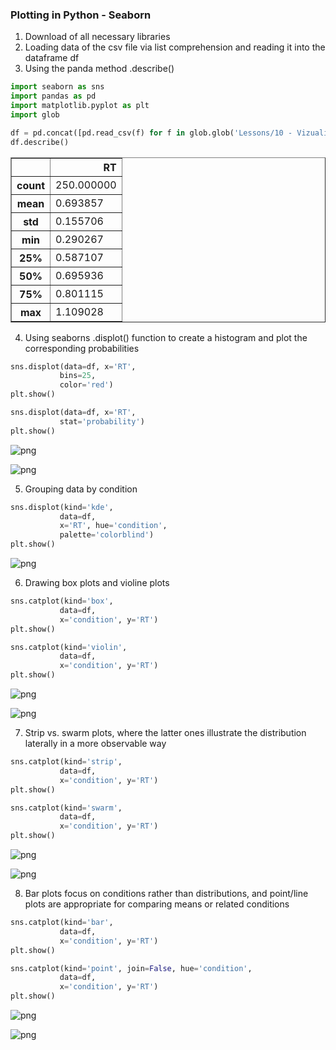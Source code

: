 ### Plotting in Python - Seaborn

1. Download of all necessary libraries
2. Loading data of the csv file via list comprehension and reading it into the dataframe df
3. Using the panda method .describe()


```python
import seaborn as sns
import pandas as pd
import matplotlib.pyplot as plt
import glob
```


```python
df = pd.concat([pd.read_csv(f) for f in glob.glob('Lessons/10 - Vizualization/data/ldt_s??_data.csv')], ignore_index=True)
df.describe()
```




<div>
<style scoped>
    .dataframe tbody tr th:only-of-type {
        vertical-align: middle;
    }

    .dataframe tbody tr th {
        vertical-align: top;
    }

    .dataframe thead th {
        text-align: right;
    }
</style>
<table border="1" class="dataframe">
  <thead>
    <tr style="text-align: right;">
      <th></th>
      <th>RT</th>
    </tr>
  </thead>
  <tbody>
    <tr>
      <th>count</th>
      <td>250.000000</td>
    </tr>
    <tr>
      <th>mean</th>
      <td>0.693857</td>
    </tr>
    <tr>
      <th>std</th>
      <td>0.155706</td>
    </tr>
    <tr>
      <th>min</th>
      <td>0.290267</td>
    </tr>
    <tr>
      <th>25%</th>
      <td>0.587107</td>
    </tr>
    <tr>
      <th>50%</th>
      <td>0.695936</td>
    </tr>
    <tr>
      <th>75%</th>
      <td>0.801115</td>
    </tr>
    <tr>
      <th>max</th>
      <td>1.109028</td>
    </tr>
  </tbody>
</table>
</div>



4. Using seaborns .displot() function to create a histogram and plot the corresponding probabilities


```python
sns.displot(data=df, x='RT',
           bins=25,
           color='red')
plt.show()

sns.displot(data=df, x='RT',
           stat='probability')
plt.show()
```




    
![png](Github%20Portfolio_files/Github%20Portfolio_5_0.png)
    






    
![png](Github%20Portfolio_files/Github%20Portfolio_5_1.png)
    



5. Grouping data by condition


```python
sns.displot(kind='kde',
           data=df,
           x='RT', hue='condition',
           palette='colorblind')
plt.show()
```




    
![png](Github%20Portfolio_files/Github%20Portfolio_7_0.png)
    



6. Drawing box plots and violine plots


```python
sns.catplot(kind='box',
           data=df,
           x='condition', y='RT')
plt.show()

sns.catplot(kind='violin',
           data=df,
           x='condition', y='RT')
plt.show()
```




    
![png](Github%20Portfolio_files/Github%20Portfolio_9_0.png)
    






    
![png](Github%20Portfolio_files/Github%20Portfolio_9_1.png)
    



7. Strip vs. swarm plots, where the latter ones illustrate the distribution laterally in a more observable way


```python
sns.catplot(kind='strip',
           data=df,
           x='condition', y='RT')
plt.show()

sns.catplot(kind='swarm',
           data=df,
           x='condition', y='RT')
plt.show()
```




    
![png](Github%20Portfolio_files/Github%20Portfolio_11_0.png)
    






    
![png](Github%20Portfolio_files/Github%20Portfolio_11_1.png)
    



8. Bar plots focus on conditions rather than distributions, and point/line plots are appropriate for comparing means or related conditions


```python
sns.catplot(kind='bar',
           data=df,
           x='condition', y='RT')
plt.show()

sns.catplot(kind='point', join=False, hue='condition',
           data=df,
           x='condition', y='RT')
plt.show()
```




    
![png](Github%20Portfolio_files/Github%20Portfolio_13_0.png)
    






    
![png](Github%20Portfolio_files/Github%20Portfolio_13_1.png)
    




```python

```
